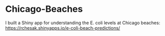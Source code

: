 # Chicago-Beaches
I built a Shiny app for understanding the E. coli levels at Chicago beaches:
https://rchesak.shinyapps.io/e-coli-beach-predictions/
